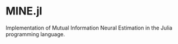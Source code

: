 # MINE.jl
Implementation of Mutual Information Neural Estimation in the Julia programming language.
